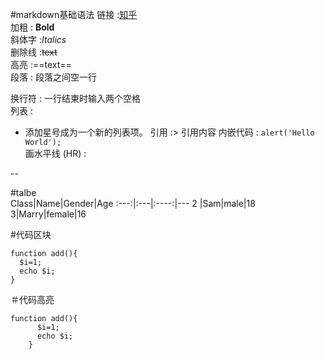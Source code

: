 #markdown基础语法
链接 :[知乎](zhihu.com)  
加粗 : **Bold**  
斜体字 :*Italics*  
删除线 :~~text~~  
高亮 :==text==  
段落 : 段落之间空一行

换行符 : 一行结束时输入两个空格  
列表 :
* 添加星号成为一个新的列表项。
引用 :> 引用内容
内嵌代码 : `alert('Hello World');`  
画水平线 (HR) :  

--

#talbe  
Class|Name|Gender|Age
:---:|:---|:----:|---
2    |Sam|male|18
3|Marry|female|16

#代码区块
    
    function add(){
      $i=1;
      echo $i;
    }

＃代码高亮  
```
function add(){
      $i=1;
      echo $i;
    }
```
